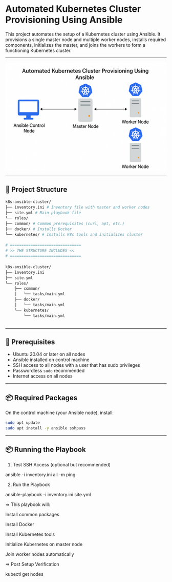 # Automated Kubernetes Cluster Provisioning Using Ansible

This project automates the setup of a Kubernetes cluster using Ansible. It provisions a single master node and multiple worker nodes, installs required components, initializes the master, and joins the workers to form a functioning Kubernetes cluster.

---

![Kubernetes Cluster Automation Diagram](diagram.png)

---

## 📁 Project Structure

```bash
k8s-ansible-cluster/
├── inventory.ini # Inventory file with master and worker nodes
├── site.yml # Main playbook file
└── roles/
├── common/ # Common prerequisites (curl, apt, etc.)
├── docker/ # Installs Docker
└── kubernetes/ # Installs K8s tools and initializes cluster

# ===============================
# >> THE STRUCTURE INCLUDES <<
# ===============================

k8s-ansible-cluster/
├── inventory.ini
├── site.yml
└── roles/
    ├── common/
    │   └── tasks/main.yml
    ├── docker/
    │   └── tasks/main.yml
    └── kubernetes/
        └── tasks/main.yml
        
```

---

## 🧰 Prerequisites

- Ubuntu 20.04 or later on all nodes
- Ansible installed on control machine
- SSH access to all nodes with a user that has sudo privileges
- Passwordless `sudo` recommended
- Internet access on all nodes

---

## 📦 Required Packages

On the control machine (your Ansible node), install:

```bash
sudo apt update
sudo apt install -y ansible sshpass
```

---

## 📦 Running the Playbook

1. Test SSH Access (optional but recommended)
   
ansible -i inventory.ini all -m ping

2. Run the Playbook
   
ansible-playbook -i inventory.ini site.yml

=> This playbook will:

Install common packages

Install Docker

Install Kubernetes tools

Initialize Kubernetes on master node

Join worker nodes automatically

=> Post Setup Verification

kubectl get nodes
